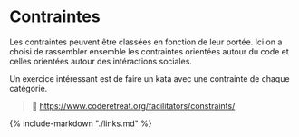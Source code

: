 # Contraintes

Les contraintes peuvent être classées en fonction de leur portée.
Ici on a choisi de rassembler ensemble les contraintes orientées autour du code
et celles orientées autour des intéractions sociales.

Un exercice intéressant est de faire un kata avec une contrainte de 
chaque catégorie.

> 🔗 https://www.coderetreat.org/facilitators/constraints/
 
{% include-markdown "./links.md" %}
